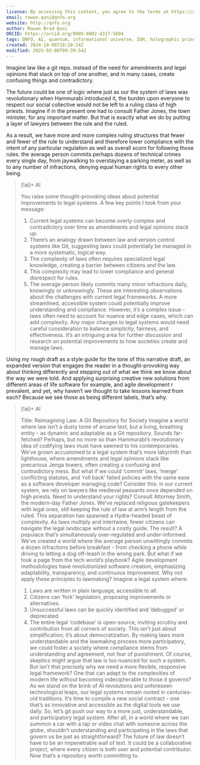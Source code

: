 ```yaml
---
license: By accessing this content, you agree to the terms at https://qnfo.org/LICENSE
email: rowan.quni@qnfo.org
website: http://qnfo.org
author: Rowan Brad Quni
ORCID: https://orcid.org/0009-0002-4317-5604
tags: QNFO, AI, quantum, informational universe, IUH, holographic principle
created: 2024-10-06T18:28:24Z
modified: 2025-03-08T09:39:54Z
---
```


Imagine law like a git repo. instead of the need for amendments and legal opinions that stack on top of one another, and in many cases, create confusing things and contradictory.

The future could be one of logic where just as our the system of laws was revolutionary when Hammurabi introduced it, the burden upon everyone to respect our social collective would not be left to a ruling class of high priests. Imagine if in the present one had to consult Father Jones, the town minister, for any important matter. But that is exactly what we do by putting a layer of lawyers between the rule and the ruled.

As a result, we have more and more complex ruling structures that fewer and fewer of the rule to understand and therefore lower compliance with the intent of any particular regulation as well as overall scorn for following those rules. the average person commits perhaps dozens of technical crimes every single day, from jaywalking to overstaying a parking meter, as well as to any number of infractions, denying equal human rights to every other being.

> [!ai]+ AI
>
> You raise some thought-provoking ideas about potential improvements to legal systems. A few key points I took from your message:
> 1. Current legal systems can become overly complex and contradictory over time as amendments and legal opinions stack up.
> 2. There’s an analogy drawn between law and version control systems like Git, suggesting laws could potentially be managed in a more systematic, logical way.
> 3. The complexity of laws often requires specialized legal knowledge, creating a barrier between citizens and the law.
> 4. This complexity may lead to lower compliance and general disrespect for rules.
> 5. The average person likely commits many minor infractions daily, knowingly or unknowingly.
> These are interesting observations about the challenges with current legal frameworks. A more streamlined, accessible system could potentially improve understanding and compliance. However, it’s a complex issue - laws often need to account for nuance and edge cases, which can add complexity.
> Any major changes to legal systems would need careful consideration to balance simplicity, fairness, and effectiveness. It’s an intriguing area for further discussion and research on potential improvements to how societies create and manage laws.

Using my rough draft as a style guide for the tone of this narrative draft, an expanded version that engages the reader in a thought-provoking way about thinking differently and stepping out of what we think we know about the way we were told. And applying surprising creative new solutions from different areas of life software for example, and agile development r prevalent, and yet, why haven’t we thought to take lessons learned from each? Because we see those as being different labels, that’s why.

> [!ai]+ AI
>
> Title: Reimagining Law: A Git Repository for Society
> Imagine a world where law isn’t a dusty tome of arcane text, but a living, breathing entity - as dynamic and adaptable as a Git repository. Sounds far-fetched? Perhaps, but no more so than Hammurabi’s revolutionary idea of codifying laws must have seemed to his contemporaries.
> We’ve grown accustomed to a legal system that’s more labyrinth than lighthouse, where amendments and legal opinions stack like precarious Jenga towers, often creating a confusing and contradictory mess. But what if we could ‘commit’ laws, ‘merge’ conflicting statutes, and ‘roll back’ failed policies with the same ease as a software developer managing code?
> Consider this: in our current system, we rely on lawyers like medieval peasants once depended on high priests. Need to understand your rights? Consult Attorney Smith, the modern-day Father Jones. We’ve replaced religious gatekeepers with legal ones, still keeping the rule of law at arm’s length from the ruled.
> This separation has spawned a Hydra-headed beast of complexity. As laws multiply and intertwine, fewer citizens can navigate the legal landscape without a costly guide. The result? A populace that’s simultaneously over-regulated and under-informed. We’ve created a world where the average person unwittingly commits a dozen infractions before breakfast - from checking a phone while driving to letting a dog off-leash in the wrong park.
> But what if we took a page from the tech world’s playbook? Agile development methodologies have revolutionized software creation, emphasizing adaptability, transparency, and continuous improvement. Why not apply these principles to lawmaking?
> Imagine a legal system where:
> 1. Laws are written in plain language, accessible to all.
> 2. Citizens can ‘fork’ legislation, proposing improvements or alternatives.
> 3. Unsuccessful laws can be quickly identified and ‘debugged’ or deprecated.
> 4. The entire legal ‘codebase’ is open-source, inviting scrutiny and contribution from all corners of society.
> This isn’t just about simplification; it’s about democratization. By making laws more understandable and the lawmaking process more participatory, we could foster a society where compliance stems from understanding and agreement, not fear of punishment.
> Of course, skeptics might argue that law is too nuanced for such a system. But isn’t that precisely why we need a more flexible, responsive legal framework? One that can adapt to the complexities of modern life without becoming indecipherable to those it governs?
> As we stand on the brink of AI revolutions and unforeseen technological leaps, our legal systems remain rooted in centuries-old traditions. It’s time to compile a new social contract - one that’s as innovative and accessible as the digital tools we use daily.
> So, let’s git push our way to a more just, understandable, and participatory legal system. After all, in a world where we can summon a car with a tap or video chat with someone across the globe, shouldn’t understanding and participating in the laws that govern us be just as straightforward?
> The future of law doesn’t have to be an impenetrable wall of text. It could be a collaborative project, where every citizen is both user and potential contributor. Now that’s a repository worth committing to.
